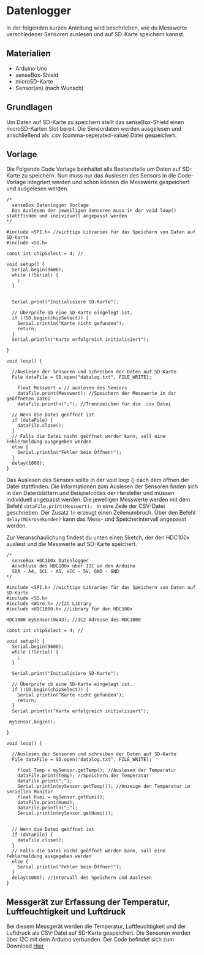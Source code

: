 # Datenlogger

In der folgenden kurzen Anleitung wird beschrieben, wie du Messwerte verschiedener Sensoren auslesen und auf SD-Karte speichern kannst.

## Materialien
- Arduino Uno
- senseBox-Shield
- microSD-Karte
- Sensor(en) (nach Wunsch)

## Grundlagen
Um Daten auf SD-Karte zu speichern stellt das senseBox-Shield einen microSD-Karten Slot bereit. Die Sensordaten werden ausgelesen und anschließend als .csv (comma-seperated-value) Datei gespeichert.

## Vorlage
Die Folgende Code Vorlage beinhaltet alle Bestandteile um Daten auf SD-Karte zu speichern. Nun muss nur das Auslesen des Sensors in die Code-Vorlage integriert werden und schon können die Messwerte gespeichert und ausgelesen werden.

```
/*
  senseBox Datenlogger Vorlage
  Das Auslesen der jeweiligen Sensoren muss in der void loop() stattfinden und individuell angepasst werden
*/

#include <SPI.h> //wichtige Libraries für das Speichern von Daten auf SD-Karte
#include <SD.h>

const int chipSelect = 4; //

void setup() {
  Serial.begin(9600);
  while (!Serial) {
    ;
  }


  Serial.print("Initialisiere SD-Karte");

  // Überprüfe ob eine SD-Karte eingelegt ist.
  if (!SD.begin(chipSelect)) {
    Serial.println("Karte nicht gefunden");
    return;
  }
  Serial.println("Karte erfolgreich initialisiert");

}

void loop() {

  //Auslesen der Sensoren und schreiben der Daten auf SD-Karte
  File dataFile = SD.open("datalog.txt", FILE_WRITE);

    float Messwert = // auslesen des Sensors
    dataFile.print(Messwert); //Speichern der Messwerte in der geöffneten Datei
    dataFile.println(";"); //Trennzeichen für die .csv Datei

  // Wenn die Datei geöffnet ist
  if (dataFile) {
    dataFile.close();
  }
  // Falls die Datei nicht geöffnet werden kann, soll eine Fehlermeldung ausgegeben werden
  else {
    Serial.println("Fehler beim Öffnen!");
  }
  delay(1000);
}
```

Das Auslesen des Sensors sollte in der void loop () nach dem öffnen der Datei stattfinden. Die Informationen zum Auslesen der Sensoren finden sich in den Datenblättern und Beispielcodes der Hersteller und müssen individuell angepasst werden. Die jeweiligen Messwerte werden mit dem Befehl ```dataFile.print(Messwert); ``` in eine Zeile der CSV-Datei geschrieben. Der Zusatz ```ln``` erzeugt einen Zeilenumbruch. Über den Befehl ```delay(Mikrosekunden)``` kann das Mess- und Speicherintervall angepasst werden.

Zur Veranschaulichung findest du unten einen Sketch, der den HDC100x ausliest und die Messwerte auf SD-Karte speichert.
```
/*
  senseBox HDC100x Datenlogger
  Anschluss des HDC100x über I2C an den Arduino
  SDA - A4, SCL - A5, VCC - 5V, GND - GND
*/

#include <SPI.h> //wichtige Libraries für das Speichern von Daten auf SD-Karte
#include <SD.h>
#include <Wire.h> //I2C Library
#include <HDC1000.h> //Library für den HDC100x

HDC1000 mySensor(0x43); //IC2 Adresse des HDC1000

const int chipSelect = 4; //

void setup() {
  Serial.begin(9600);
  while (!Serial) {
    ;
  }

  Serial.print("Initialisiere SD-Karte");

  // Überprüfe ob eine SD-Karte eingelegt ist.
  if (!SD.begin(chipSelect)) {
    Serial.println("Karte nicht gefunden");
    return;
  }
  Serial.println("Karte erfolgreich initialisiert");

 mySensor.begin();

}

void loop() {

  //Auslesen der Sensoren und schreiben der Daten auf SD-Karte
  File dataFile = SD.open("datalog.txt", FILE_WRITE);

    float Temp = mySensor.getTemp(); //Auslesen der Temperatur
    dataFile.print(Temp); //Speichern der Temperatur
    dataFile.print(";");
    Serial.println(mySensor.getTemp()); //Anzeige der Temperatur im seriellen Monitor
    float Humi = mySensor.getHumi();
    dataFile.print(Humi);
    dataFile.println(";");
    Serial.println(mySensor.getHumi());


  // Wenn die Datei geöffnet ist
  if (dataFile) {
    dataFile.close();
  }
  // Falls die Datei nicht geöffnet werden kann, soll eine Fehlermeldung ausgegeben werden
  else {
    Serial.println("Fehler beim Öffnen!");
  }
  delay(1000); //Intervall des Speichern und Auslesen
}
```

## Messgerät zur Erfassung der Temperatur, Luftfeuchtigkeit und Luftdruck

Bei diesem Messgerät werden die Temperatur, Luftfeuchtigkeit und der Luftdruck als CSV-Datei auf SD-Karte gespeichert. Die Sensoren werden über I2C mit dem Arduino verbunden. Der Code befindet sich zum Download [Hier](https://github.com/sensebox/OER/blob/master/senseBox_edu/Beispiele/senseBox_Datenlogger_T_H_P.ino?raw=true)
